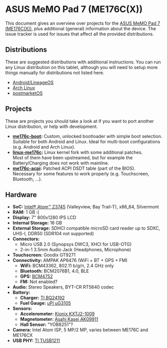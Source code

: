 <!-- SPDX-License-Identifier: CC-BY-SA-4.0 OR GFDL-1.3-or-later -->

# ASUS MeMO Pad 7 (ME176C(X))
This document gives an overview over projects for the [ASUS MeMO Pad 7 (ME176C(X))](https://www.asus.com/Tablets/ASUS_MeMO_Pad_7_ME176C/),
plus additional (general) information about the device. The issue tracker is used for issues that affect all the provided
distributions.

## Distributions
These are suggested distributions with additional instructions. You can run any Linux distribution on this tablet, although
you will need to setup more things manually for distributions not listed here.

- [Android/LineageOS](https://github.com/me176c-dev/android_device_asus_K013)
- [Arch Linux](https://github.com/me176c-dev/archlinux-me176c)
- [postmarketOS](https://wiki.postmarketos.org/wiki/Asus_MeMo_Pad_7(me176c(x)))

## Projects
These are projects you should take a look at if you want to port another Linux distribution, or help with development.

- **[me176c-boot](https://github.com/me176c-dev/me176c-boot):** Custom, unlocked bootloader with simple boot selection.  
  Suitable for both Android and Linux. Ideal for multi-boot configurations (e.g. Android and Arch Linux).
- **[linux-me176c](https://github.com/me176c-dev/linux-me176c):** Linux kernel fork with some additional patches.  
  Most of them have been upstreamed, but for example the Battery/Charging does not work with mainline.
- **[me176c-acpi](https://github.com/me176c-dev/me176c-acpi):** Patched ACPI DSDT table (part of the BIOS).  
  Necessary for some features to work properly (e.g. Touchscreen, Bluetooth, ...).

## Hardware
- **SoC:** [Intel® Atom™ Z3745](https://ark.intel.com/products/80270/) (Valleyview, Bay Trail-T), x86_64, Silvermont
- **RAM:** 1 GB :(
- **Display:** 7" 800x1280 IPS LCD
- **Internal Storage:** 16 GB
- **External Storage:** SDHCI compatible microSD card reader up to SDXC, UHS-I, DDR50 (SDR104 not supported)
- **Connectors:**
  - Micro USB 2.0 (Synopsys DWC3, XHCI for USB-OTG)
  - 2-in-1 3.5mm Audio Jack (Headphones, Microphone)
- **Touchscreen:** Goodix GT9271
- **Connectivity:** AMPAK AP6476 (WiFi + BT + GPS + FM)
  - **WiFi:** BCM43362, 802.11 b/g/n, 2.4 GHz only
  - **Bluetooth:** BCM2076B1, 4.0, BLE
  - **GPS:** [BCM4752](https://www.broadcom.com/products/wireless/gnss-gps-socs/bcm4752)
  - **FM:** Not enabled?
- **Audio:** Stereo Speakers, BYT-CR RT5640 codec
- **Battery:**
  - **Charger:** [TI BQ24192](https://www.ti.com/product/BQ24192)
  - **Fuel Gauge:** [uPI uG3105](https://www.upi-semi.com/en-article-upi-642-1611)
- **Sensors:**
  - **Accelerometer:** [Kionix KXTJ2-1009](http://kionixfs.kionix.com/en/datasheet/KXTJ2-1009%20Specifications%20Rev%209.pdf)
  - **Magnetometer:** [Asahi Kasei AK09911](https://www.akm.com/akm/en/file/datasheet/AK09911C.pdf)
  - **Hall Sensor:** "YOB8251"?
- **Camera:** Intel Atom ISP, 5 MP/2 MP, varies between ME176C and ME176CX
- **USB PHY:** [TI TUSB1211](https://www.ti.com/product/TUSB1211)
